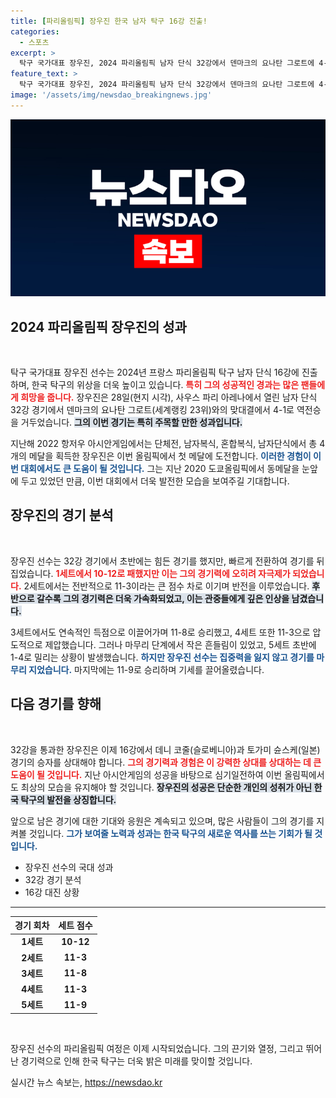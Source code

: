 ```yaml
---
title: [파리올림픽] 장우진 한국 남자 탁구 16강 진출!
categories:
  - 스포츠
excerpt: >
  탁구 국가대표 장우진, 2024 파리올림픽 남자 단식 32강에서 덴마크의 요나탄 그로트에 4-1 역전승! 올림픽 메달에 한 걸음 더 다가선 그의 놀라운 경기력을 확인하세요!
feature_text: >
  탁구 국가대표 장우진, 2024 파리올림픽 남자 단식 32강에서 덴마크의 요나탄 그로트에 4-1 역전승! 올림픽 메달에 한 걸음 더 다가선 그의 놀라운 경기력을 확인하세요!
image: '/assets/img/newsdao_breakingnews.jpg'
---
```


<p><img src="/assets/img/newsdao_breakingnews.jpg" alt="bookingtag 속보" /></p>

<h2 data-ke-size="size26">2024 파리올림픽 장우진의 성과</h2>

<p data-ke-size="size16">&nbsp;</p>

<p>탁구 국가대표 장우진 선수는 2024년 프랑스 파리올림픽 탁구 남자 단식 16강에 진출하며, 한국 탁구의 위상을 더욱 높이고 있습니다. <b><span style="color: #ee2323;">특히 그의 성공적인 경과는 많은 팬들에게 희망을 줍니다.</span></b> 장우진은 28일(현지 시각), 사우스 파리 아레나에서 열린 남자 단식 32강 경기에서 덴마크의 요나탄 그로트(세계랭킹 23위)와의 맞대결에서 4-1로 역전승을 거두었습니다. <b><span style="background-color: #21538527;">그의 이번 경기는 특히 주목할 만한 성과입니다.</span></b> </p>

<p>지난해 2022 항저우 아시안게임에서는 단체전, 남자복식, 혼합복식, 남자단식에서 총 4개의 메달을 획득한 장우진은 이번 올림픽에서 첫 메달에 도전합니다. <b><span style="color: #1a5490;">이러한 경험이 이번 대회에서도 큰 도움이 될 것입니다.</span></b> 그는 지난 2020 도쿄올림픽에서 동메달을 눈앞에 두고 있었던 만큼, 이번 대회에서 더욱 발전한 모습을 보여주길 기대합니다.</p>

<h2 data-ke-size="size26">장우진의 경기 분석</h2>

<p data-ke-size="size16">&nbsp;</p>

<p>장우진 선수는 32강 경기에서 초반에는 힘든 경기를 했지만, 빠르게 전환하여 경기를 뒤집었습니다. <b><span style="color: #ee2323;">1세트에서 10-12로 패했지만 이는 그의 경기력에 오히려 자극제가 되었습니다.</span></b> 2세트에서는 전반적으로 11-3이라는 큰 점수 차로 이기며 반전을 이루었습니다. <b><span style="background-color: #21538527;">후반으로 갈수록 그의 경기력은 더욱 가속화되었고, 이는 관중들에게 깊은 인상을 남겼습니다.</span></b> </p>

<p>3세트에서도 연속적인 득점으로 이끌어가며 11-8로 승리했고, 4세트 또한 11-3으로 압도적으로 제압했습니다. 그러나 마무리 단계에서 작은 흔들림이 있었고, 5세트 초반에 1-4로 밀리는 상황이 발생했습니다. <b><span style="color: #1a5490;">하지만 장우진 선수는 집중력을 잃지 않고 경기를 마무리 지었습니다.</span></b> 마지막에는 11-9로 승리하며 기세를 끌어올렸습니다.</p>

<h2 data-ke-size="size26">다음 경기를 향해</h2>

<p data-ke-size="size16">&nbsp;</p>

<p>32강을 통과한 장우진은 이제 16강에서 데니 코줄(슬로베니아)과 토가미 슌스케(일본) 경기의 승자를 상대해야 합니다. <b><span style="color: #ee2323;">그의 경기력과 경험은 이 강력한 상대를 상대하는 데 큰 도움이 될 것입니다.</span></b> 지난 아시안게임의 성공을 바탕으로 심기일전하여 이번 올림픽에서도 최상의 모습을 유지해야 할 것입니다. <b><span style="background-color: #21538527;">장우진의 성공은 단순한 개인의 성취가 아닌 한국 탁구의 발전을 상징합니다.</span></b> </p>

<p>앞으로 남은 경기에 대한 기대와 응원은 계속되고 있으며, 많은 사람들이 그의 경기를 지켜볼 것입니다. <b><span style="color: #1a5490;">그가 보여줄 노력과 성과는 한국 탁구의 새로운 역사를 쓰는 기회가 될 것입니다.</span></b></p>



<ul>
    <li>장우진 선수의 국대 성과</li>
    <li>32강 경기 분석</li>
    <li>16강 대진 상황</li>
</ul>

<hr />

<table style="width: 100%;">
    <thead>
        <tr>
            <th style="text-align: center;">경기 회차</th>
            <th style="text-align: center;">세트 점수</th>
        </tr>
    </thead>
    <tbody>
        <tr>
            <td style="text-align: center; height: 17px;"><b>1세트</b></td>
            <td style="text-align: center; height: 17px;"><b>10-12</b></td>
        </tr>
        <tr>
            <td style="text-align: center; height: 17px;"><b>2세트</b></td>
            <td style="text-align: center; height: 17px;"><b>11-3</b></td>
        </tr>
        <tr>
            <td style="text-align: center; height: 17px;"><b>3세트</b></td>
            <td style="text-align: center; height: 17px;"><b>11-8</b></td>
        </tr>
        <tr>
            <td style="text-align: center; height: 17px;"><b>4세트</b></td>
            <td style="text-align: center; height: 17px;"><b>11-3</b></td>
        </tr>
        <tr>
            <td style="text-align: center; height: 17px;"><b>5세트</b></td>
            <td style="text-align: center; height: 17px;"><b>11-9</b></td>
        </tr>
    </tbody>
</table>



<p data-ke-size="size16">&nbsp;</p>

<p>장우진 선수의 파리올림픽 여정은 이제 시작되었습니다. 그의 끈기와 열정, 그리고 뛰어난 경기력으로 인해 한국 탁구는 더욱 밝은 미래를 맞이할 것입니다.</p>
실시간 뉴스 속보는, <a href="https://newsdao.kr" rel="dofollow">https://newsdao.kr</a>


